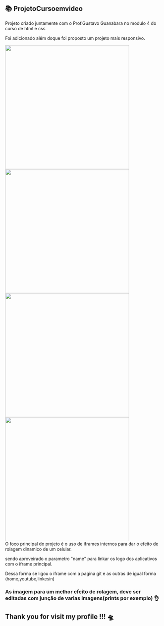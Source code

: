 ## 📚 ProjetoCursoemvideo

Projeto criado juntamente com o Prof.Gustavo Guanabara no modulo 4 do curso de html e css.

Foi adicionado além doque foi proposto um projeto mais responsivo.


<div >
   <img src="https://user-images.githubusercontent.com/102191587/188999470-d0a774bf-12a4-4659-943f-bb9f7d24143e.png" hight="350px" width="400px"/> 
     <img src="https://user-images.githubusercontent.com/102191587/189000202-37021c8f-cfd6-4dbf-bc08-43fa8e8d3f34.png" hight="350px" width="400px"/> 
    <img src="https://user-images.githubusercontent.com/102191587/189000196-e7b5bb9d-03b0-442a-bdc5-827becf6bd08.png" hight="350px" width="400px"/> 
    <img src="https://user-images.githubusercontent.com/102191587/189000328-fe42b57d-dda5-4303-a7af-654467ee2663.png" hight="350px" width="400px"/> 
<div/


 O foco principal do projeto é o uso de iframes internos para dar o efeito de rolagem dinamico de um celular.
 
 sendo aproveirado o parametro "name" para linkar os logo dos aplicativos com o iframe principal.
    
 Dessa forma se ligou o iframe com a pagina git e as outras de igual forma (home,youtube,linkesin) 
     
 ### As imagem para um melhor efeito de rolagem, deve ser editadas com junção de varias imagens(prints por exemplo) 👌
     
     
     
 ## Thank you for visit my profile !!! 🛸
 
 
    














